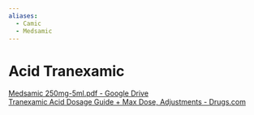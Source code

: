 ```yaml
---
aliases:
  - Camic
  - Medsamic
---
```

# Acid Tranexamic  
  
[Medsamic 250mg-5ml.pdf - Google Drive](https://drive.google.com/file/d/1thMcq7W8h5nKhZIxO9MGWtgh-_zumrQk/view)  
[Tranexamic Acid Dosage Guide + Max Dose, Adjustments - Drugs.com](https://www.drugs.com/dosage/tranexamic-acid.html)  
  
